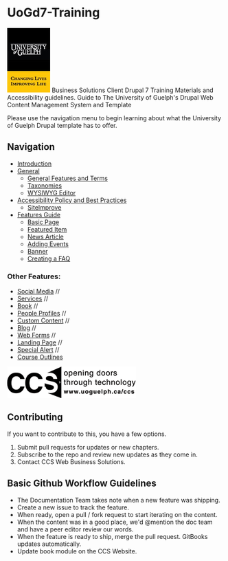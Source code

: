 # UoGd7-Training
![University of Guelph](cover_small.jpg)
Business Solutions Client Drupal 7 Training Materials and Accessibility guidelines.
Guide to The University of Guelph's Drupal Web Content Management System and Template

Please use the navigation menu to begin learning about what the University of Guelph Drupal template has to offer.

## Navigation
* [Introduction](README.md)
* [General](general.md)
   * [General Features and Terms](Drupal_Features_Terms_Acroynms.md)
   * [Taxonomies](taxonomies.md)
   * [WYSIWYG Editor](wysiwyg-editor.md)
* [Accessibility Policy and Best Practices](bestpracgov.md)
   * [SiteImprove](siteimprove.md)
* [Features Guide](features.md)
   * [Basic Page](features/howto-page.md)
   * [Featured Item](features/howto-featured.md)
   * [News Article](features/howto-news.md)
   * [Adding Events](features/howto-events.md)
   * [Banner](features/howto-banner.md)
   * [Creating a FAQ](features/howto-FAQ.md)

### Other Features:
* [Social Media](features/howto-socialmedia.md) //
* [Services](features/howto-services.md) //
* [Book](features/howto-book.md) //
* [People Profiles](features/howto-profiles.md) //
* [Custom Content](features/howto-customcon.md) //
* [Blog](features/howto-blog.md) //
* [Web Forms](features/howto-webforms.md) //
* [Landing Page](features/howto-landingpag.md) //
* [Special Alert](features/howto-specialalert.md) //
* [Course Outlines](features/howto-courseoutlines.md)

![CCS Department](images/CCS_logo1_black.gif)

## Contributing

If you want to contribute to this, you have a few options.

1. Submit pull requests for updates or new chapters.
2. Subscribe to the repo and review new updates as they come in.
3. Contact CCS Web Business Solutions.

## Basic Github Workflow Guidelines
* The Documentation Team takes note when a new feature was shipping.
* Create a new issue to track the feature.
* When ready, open a pull / fork request to start iterating on the content.
* When the content was in a good place, we'd @mention the doc team and have a peer editor review our words.
* When the feature is ready to ship, merge the pull request. GitBooks updates automatically.
* Update book module on the CCS Website.
